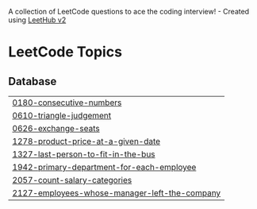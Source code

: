 A collection of LeetCode questions to ace the coding interview! - Created using [LeetHub v2](https://github.com/arunbhardwaj/LeetHub-2.0)
<!---LeetCode Topics Start-->
# LeetCode Topics
## Database
|  |
| ------- |
| [0180-consecutive-numbers](https://github.com/Dhruv3595/Leetcodedhruv/tree/master/0180-consecutive-numbers) |
| [0610-triangle-judgement](https://github.com/Dhruv3595/Leetcodedhruv/tree/master/0610-triangle-judgement) |
| [0626-exchange-seats](https://github.com/Dhruv3595/Leetcodedhruv/tree/master/0626-exchange-seats) |
| [1278-product-price-at-a-given-date](https://github.com/Dhruv3595/Leetcodedhruv/tree/master/1278-product-price-at-a-given-date) |
| [1327-last-person-to-fit-in-the-bus](https://github.com/Dhruv3595/Leetcodedhruv/tree/master/1327-last-person-to-fit-in-the-bus) |
| [1942-primary-department-for-each-employee](https://github.com/Dhruv3595/Leetcodedhruv/tree/master/1942-primary-department-for-each-employee) |
| [2057-count-salary-categories](https://github.com/Dhruv3595/Leetcodedhruv/tree/master/2057-count-salary-categories) |
| [2127-employees-whose-manager-left-the-company](https://github.com/Dhruv3595/Leetcodedhruv/tree/master/2127-employees-whose-manager-left-the-company) |
<!---LeetCode Topics End-->